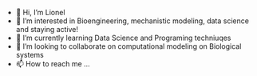 - 👋 Hi, I’m Lionel
- 👀 I’m interested in Bioengineering, mechanistic modeling, data science and staying active!
- 🌱 I’m currently learning Data Science and Programing techniuqes
- 💞️ I’m looking to collaborate on computational modeling on Biological systems
- 📫 How to reach me ...

<!---
Ara101/Ara101 is a ✨ special ✨ repository because its `README.md` (this file) appears on your GitHub profile.
You can click the Preview link to take a look at your changes.
--->

